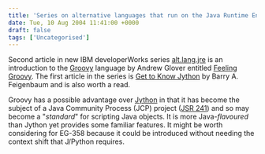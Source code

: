 ```yaml
---
title: 'Series on alternative languages that run on the Java Runtime Environment'
date: Tue, 10 Aug 2004 11:41:00 +0000
draft: false
tags: ['Uncategorised']
---
```


Second article in new IBM developerWorks series [alt.lang.jre](http://www-106.ibm.com/developerworks/views/java/articles.jsp?sort_order=desc&expand=&sort_by=Date&show_abstract=true&view_by=Search&search_by=alt.lang.jre) is an introduction to the [Groovy](http://groovy.codehaus.org/) language by Andrew Glover entitled [Feeling Groovy](http://www-106.ibm.com/developerworks/library/j-alj08034.html). The first article in the series is [Get to Know Jython](http://www-106.ibm.com/developerworks/java/library/j-alj07064/) by Barry A. Feigenbaum and is also worth a read.

Groovy has a possible advantage over [Jython](http://www.jython.org/) in that it has become the subject of a Java Community Process (JCP) project ([JSR 241](http://www.jcp.org/en/jsr/detail?id=241)) and so may become a "_standard_" for scripting Java objects. It is more Java-_flavoured_ than Jython yet provides some familiar features. It might be worth considering for EG-358 because it could be introduced without needing the context shift that J/Python requires.